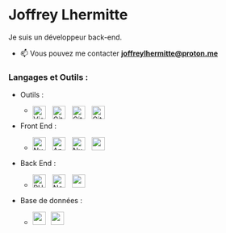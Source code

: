 # Joffrey Lhermitte

Je suis un développeur back-end.


- 📫 Vous pouvez me contacter **joffreylhermitte@proton.me**

### Langages et Outils :

- Outils :
    - <img align="left" alt="Visual Studio Code" width="26px" src="https://cdn.jsdelivr.net/gh/devicons/devicon/icons/jetbrains/jetbrains-original.svg" style="padding-right:10px;" /><img align="left" alt="Git" width="26px" src="https://cdn.jsdelivr.net/gh/devicons/devicon/icons/git/git-original.svg" style="padding-right:10px;" /><img align="left" alt="Git" width="26px" src="https://cdn.jsdelivr.net/gh/devicons/devicon/icons/docker/docker-original.svg" style="padding-right:10px;" /><img align="left" alt="Git" width="26px" src="https://cdn.jsdelivr.net/gh/devicons/devicon/icons/bash/bash-original.svg" style="padding-right:10px;" />

- Front End :
    - <img width="26" style="padding-right:10px;" src="https://cdn.jsdelivr.net/gh/devicons/devicon/icons/javascript/javascript-original.svg" /><img align="left" alt="NuxtJS" width="26px" style="padding-right:10px;" src="https://cdn.jsdelivr.net/gh/devicons/devicon/icons/nuxtjs/nuxtjs-original.svg" /><img align="left" alt="Angular" width="26px" style="padding-right:10px;" src="https://cdn.jsdelivr.net/gh/devicons/devicon/icons/vuejs/vuejs-original.svg" /><img align="left" alt="NuxtJS" width="26px" style="padding-right:10px;" src="https://cdn.jsdelivr.net/gh/devicons/devicon/icons/react/react-original.svg" /> 
      


- Back End :
    - <img align="left" alt="PHP" width="26px" src="https://cdn.jsdelivr.net/gh/devicons/devicon/icons/php/php-original.svg" style="padding-right:10px;" /> <img align="left" alt="Node.js" width="26px" src="https://cdn.jsdelivr.net/gh/devicons/devicon/icons/nodejs/nodejs-original.svg" style="padding-right:10px;" /><img width="26" src="https://cdn.jsdelivr.net/gh/devicons/devicon/icons/wordpress/wordpress-original.svg" />
          

- Base de données :
    - <img width="26px" style="padding-right:10px;" src="https://cdn.jsdelivr.net/gh/devicons/devicon/icons/mysql/mysql-original-wordmark.svg" /><img width="26" src="https://cdn.jsdelivr.net/gh/devicons/devicon/icons/mongodb/mongodb-original-wordmark.svg" />
          
          


<br/>


